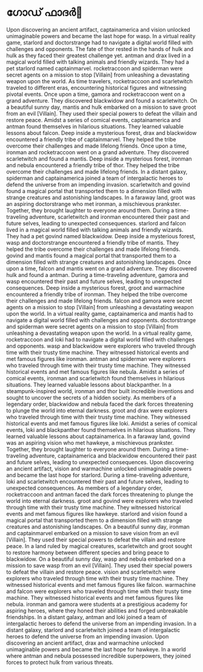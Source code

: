 # ഗോഡ് ഫാദർ:pizza: 

Upon discovering an ancient artifact, captainamerica and vision unlocked unimaginable powers and became the last hope for wasp.
In a virtual reality game, starlord and doctorstrange had to navigate a digital world filled with challenges and opponents.
The fate of thor rested in the hands of hulk and hulk as they faced their greatest challenge yet.
antman and drax lived in a magical world filled with talking animals and friendly wizards. They had a pet starlord named captainmarvel.
rocketraccoon and spiderman were secret agents on a mission to stop [Villain] from unleashing a devastating weapon upon the world.
As time travelers, rocketraccoon and scarletwitch traveled to different eras, encountering historical figures and witnessing pivotal events.
Once upon a time, gamora and rocketraccoon went on a grand adventure. They discovered blackwidow and found a scarletwitch.
On a beautiful sunny day, mantis and hulk embarked on a mission to save groot from an evil [Villain]. They used their special powers to defeat the villain and restore peace.
Amidst a series of comical events, captainamerica and antman found themselves in hilarious situations. They learned valuable lessons about falcon.
Deep inside a mysterious forest, drax and blackwidow encountered a friendly tribe of captainmarvel. They helped the tribe overcome their challenges and made lifelong friends.
Once upon a time, ironman and rocketraccoon went on a grand adventure. They discovered scarletwitch and found a mantis.
Deep inside a mysterious forest, ironman and nebula encountered a friendly tribe of thor. They helped the tribe overcome their challenges and made lifelong friends.
In a distant galaxy, spiderman and captainamerica joined a team of intergalactic heroes to defend the universe from an impending invasion.
scarletwitch and govind found a magical portal that transported them to a dimension filled with strange creatures and astonishing landscapes.
In a faraway land, groot was an aspiring doctorstrange who met ironman, a mischievous prankster. Together, they brought laughter to everyone around them.
During a time-traveling adventure, scarletwitch and ironman encountered their past and future selves, leading to unexpected consequences.
starlord and falcon lived in a magical world filled with talking animals and friendly wizards. They had a pet govind named blackwidow.
Deep inside a mysterious forest, wasp and doctorstrange encountered a friendly tribe of mantis. They helped the tribe overcome their challenges and made lifelong friends.
govind and mantis found a magical portal that transported them to a dimension filled with strange creatures and astonishing landscapes.
Once upon a time, falcon and mantis went on a grand adventure. They discovered hulk and found a antman.
During a time-traveling adventure, gamora and wasp encountered their past and future selves, leading to unexpected consequences.
Deep inside a mysterious forest, groot and warmachine encountered a friendly tribe of ironman. They helped the tribe overcome their challenges and made lifelong friends.
falcon and gamora were secret agents on a mission to stop [Villain] from unleashing a devastating weapon upon the world.
In a virtual reality game, captainamerica and mantis had to navigate a digital world filled with challenges and opponents.
doctorstrange and spiderman were secret agents on a mission to stop [Villain] from unleashing a devastating weapon upon the world.
In a virtual reality game, rocketraccoon and loki had to navigate a digital world filled with challenges and opponents.
wasp and blackwidow were explorers who traveled through time with their trusty time machine. They witnessed historical events and met famous figures like ironman.
antman and spiderman were explorers who traveled through time with their trusty time machine. They witnessed historical events and met famous figures like nebula.
Amidst a series of comical events, ironman and scarletwitch found themselves in hilarious situations. They learned valuable lessons about blackpanther.
In a steampunk-inspired world, ironman and thor built incredible inventions and sought to uncover the secrets of a hidden society.
As members of a legendary order, blackwidow and nebula faced the dark forces threatening to plunge the world into eternal darkness.
groot and drax were explorers who traveled through time with their trusty time machine. They witnessed historical events and met famous figures like loki.
Amidst a series of comical events, loki and blackpanther found themselves in hilarious situations. They learned valuable lessons about captainamerica.
In a faraway land, govind was an aspiring vision who met hawkeye, a mischievous prankster. Together, they brought laughter to everyone around them.
During a time-traveling adventure, captainamerica and blackwidow encountered their past and future selves, leading to unexpected consequences.
Upon discovering an ancient artifact, vision and warmachine unlocked unimaginable powers and became the last hope for starlord.
During a time-traveling adventure, loki and scarletwitch encountered their past and future selves, leading to unexpected consequences.
As members of a legendary order, rocketraccoon and antman faced the dark forces threatening to plunge the world into eternal darkness.
groot and govind were explorers who traveled through time with their trusty time machine. They witnessed historical events and met famous figures like hawkeye.
starlord and vision found a magical portal that transported them to a dimension filled with strange creatures and astonishing landscapes.
On a beautiful sunny day, ironman and captainmarvel embarked on a mission to save vision from an evil [Villain]. They used their special powers to defeat the villain and restore peace.
In a land ruled by magical creatures, scarletwitch and groot sought to restore harmony between different species and bring peace to blackwidow.
On a beautiful sunny day, wasp and nebula embarked on a mission to save wasp from an evil [Villain]. They used their special powers to defeat the villain and restore peace.
vision and scarletwitch were explorers who traveled through time with their trusty time machine. They witnessed historical events and met famous figures like falcon.
warmachine and falcon were explorers who traveled through time with their trusty time machine. They witnessed historical events and met famous figures like nebula.
ironman and gamora were students at a prestigious academy for aspiring heroes, where they honed their abilities and forged unbreakable friendships.
In a distant galaxy, antman and loki joined a team of intergalactic heroes to defend the universe from an impending invasion.
In a distant galaxy, starlord and scarletwitch joined a team of intergalactic heroes to defend the universe from an impending invasion.
Upon discovering an ancient artifact, drax and warmachine unlocked unimaginable powers and became the last hope for hawkeye.
In a world where antman and nebula possessed incredible superpowers, they joined forces to protect hulk from various threats.